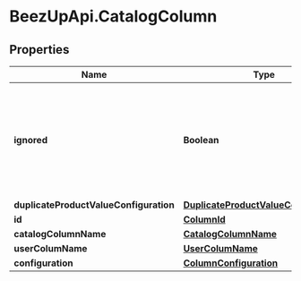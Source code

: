 # BeezUpApi.CatalogColumn

## Properties
Name | Type | Description | Notes
------------ | ------------- | ------------- | -------------
**ignored** | **Boolean** | IF true, the product values of this column will be not taken in account during the importation process | [optional] [default to false]
**duplicateProductValueConfiguration** | [**DuplicateProductValueConfiguration**](DuplicateProductValueConfiguration.md) |  | [optional] 
**id** | [**ColumnId**](ColumnId.md) |  | 
**catalogColumnName** | [**CatalogColumnName**](CatalogColumnName.md) |  | 
**userColumName** | [**UserColumName**](UserColumName.md) |  | 
**configuration** | [**ColumnConfiguration**](ColumnConfiguration.md) |  | 


